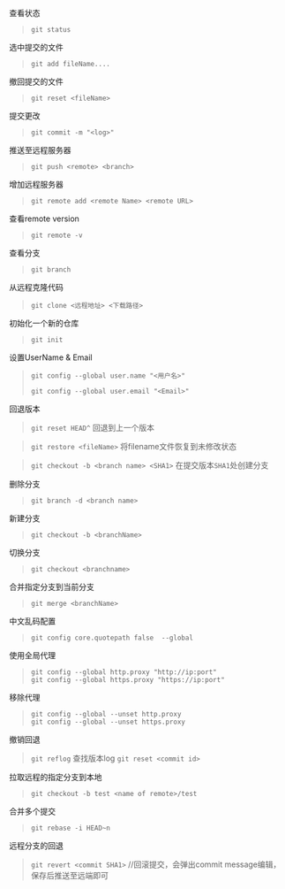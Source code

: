 查看状态

> `git status`

选中提交的文件

> `git add fileName....`

撤回提交的文件

>`git reset <fileName>`

提交更改

> `git commit -m "<log>"`

推送至远程服务器

> `git push <remote> <branch>`

增加远程服务器

> `git remote add <remote Name> <remote URL>`

查看remote version

> `git remote -v`

查看分支

> `git branch`

从远程克隆代码

> `git clone <远程地址> <下载路径>`

初始化一个新的仓库

> `git init`

设置UserName & Email

> `git config --global user.name "<用户名>"`
>
> `git config --global user.email "<Email>"`

回退版本
> `git reset HEAD^`  回退到上一个版本

> `git restore <fileName>` 将filename文件恢复到未修改状态

> `git checkout -b <branch name> <SHA1>` 在提交版本`SHA1`处创建分支

删除分支
> `git branch -d <branch name>`

新建分支
> `git checkout -b <branchName>`

切换分支
> `git checkout <branchname>`

合并指定分支到当前分支
> `git merge <branchName>`

中文乱码配置

> `git config core.quotepath false  --global`

使用全局代理
> `git config --global http.proxy "http://ip:port"`  
> `git config --global https.proxy "https://ip:port"`

移除代理
> `git config --global --unset http.proxy`  
> `git config --global --unset https.proxy`

撤销回退
> `git reflog`  查找版本log
> `git reset <commit id>`

拉取远程的指定分支到本地
> `git checkout -b test <name of remote>/test`

合并多个提交
> `git rebase -i HEAD~n`

远程分支的回退
> `git revert <commit SHA1>`  //回滚提交，会弹出commit message编辑，保存后推送至远端即可